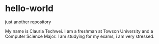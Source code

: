 # hello-world
just another repository

My name is Clauria Techwei. I am a freshman at Towson University and a Computer Science Major.
I am studying for my exams, i am very stressed.
